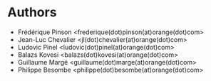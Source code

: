 # Authors

* Frédérique Pinson <frederique(dot)pinson(at)orange(dot)com>
* Jean-Luc Chevalier <jl(dot)chevalier(at)orange(dot)com>
* Ludovic Pinel <ludovic(dot)pinel(at)orange(dot)com>
* Balazs Kovesi <balazs(dot)kovesi(at)orange(dot)com>
* Guillaume Margé <guillaume(dot)marge(at)orange(dot)com>
* Philippe Besombe <philippe(dot)besombe(at)orange(dot)com>
